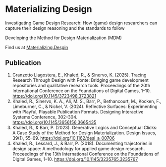 # Materializing Design 
Investigating Game Design Research: How (game) design researchers can capture their design reasoning and the standards to follow 

Developing the Method for Design Materialization (MDM)

Find us at [Materializing.Desgin](https://www.materializing.design/)

## Publication 
1. Granzotto Llagostera, E., Khaled, R., & Sinervo, K. (2025). Tracing Research Through Design with Ponte: Bridging game development repositories and qualitative research tools. Proceedings of the 20th International Conference on the Foundations of Digital Games, 1–10. https://doi.org/10.1145/3723498.3723821
2. Khaled, R., Sinervo, K. A., Ali, M. S., Barr, P., Bethancourt, M., Kocken, F., Limeburner, C., & Nickel, V. (2024). Reflective Surfaces: Experimenting with Playful, Playable Publication Formats. Designing Interactive Systems Conference, 302–304. https://doi.org/10.1145/3656156.3665435
3. Khaled, R., & Barr, P. (2023). Generative Logics and Conceptual Clicks: A Case Study of the Method for Design Materialization. Design Issues, 39(1), 55–69. https://doi.org/10.1162/desi_a_00706
4. Khaled, R., Lessard, J., & Barr, P. (2018). Documenting trajectories in design space: A methodology for applied game design research. Proceedings of the 13th International Conference on the Foundations of Digital Games, 1–10. https://doi.org/10.1145/3235765.3235767
